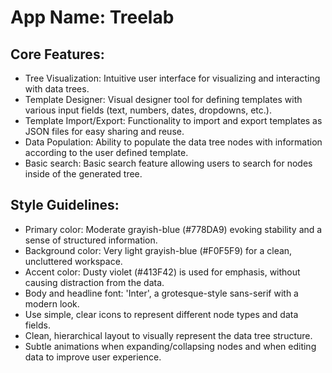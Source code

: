 # **App Name**: Treelab

## Core Features:

- Tree Visualization: Intuitive user interface for visualizing and interacting with data trees.
- Template Designer: Visual designer tool for defining templates with various input fields (text, numbers, dates, dropdowns, etc.).
- Template Import/Export: Functionality to import and export templates as JSON files for easy sharing and reuse.
- Data Population: Ability to populate the data tree nodes with information according to the user defined template.
- Basic search: Basic search feature allowing users to search for nodes inside of the generated tree.

## Style Guidelines:

- Primary color: Moderate grayish-blue (#778DA9) evoking stability and a sense of structured information. 
- Background color: Very light grayish-blue (#F0F5F9) for a clean, uncluttered workspace.
- Accent color: Dusty violet (#413F42) is used for emphasis, without causing distraction from the data.
- Body and headline font: 'Inter', a grotesque-style sans-serif with a modern look.
- Use simple, clear icons to represent different node types and data fields.
- Clean, hierarchical layout to visually represent the data tree structure.
- Subtle animations when expanding/collapsing nodes and when editing data to improve user experience.